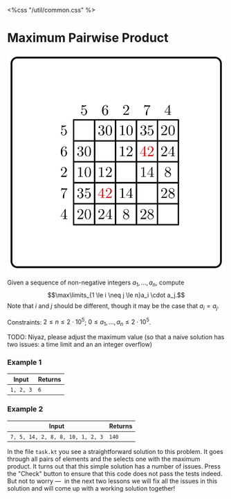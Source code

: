 <%css "/util/common.css" %>

# Maximum Pairwise Product
<div class="logo">
    <img src="../../images/max_pairwise_product_logo.png">
</div>

Given a sequence of non-negative integers
$a_1, \dots, a_{n}$,
compute $$\max\limits_{1 \le i \neq j \le n}a_i \cdot a_j.$$
Note that $i$ and $j$ should be different, though it may be the case
that $a_i=a_j$.

Constraints: $2 \le n \le 2\cdot10^5$; $0 \le a_1, \dots, a_{n} \le 2\cdot 10^5$.

TODO: Niyaz, please adjust the maximum value (so that a naive solution 
has two issues: a time limit and an an integer overflow)

### Example 1

<div class="sample">

| Input     | Returns |
|-----------|---------|
| `1, 2, 3` | `6`     |

</div>

### Example 2

<div class="sample">

| Input                            | Returns |
|----------------------------------|---------|
| `7, 5, 14, 2, 8, 8, 10, 1, 2, 3` | `140`   |

</div>

In the file `task.kt` you see a straightforward solution to
this problem. It goes through all pairs of elements and the selects
one with the maximum product. It turns out that this simple solution
has a number of issues. Press the "Check" button to ensure that this
code does not pass the tests indeed. But not to worry —  in the 
next two lessons we will fix all the issues in this solution and will
come up with a working solution together!
